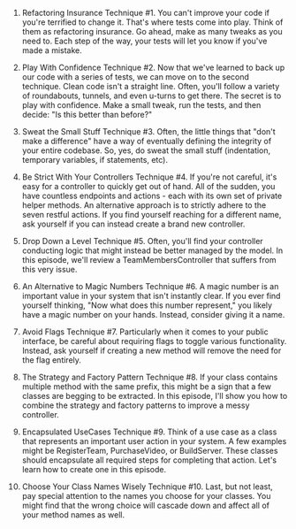 1.  Refactoring Insurance
    Technique #1. You can't improve your code if you're terrified to change it. That's where tests come into play. Think of them as refactoring insurance. Go ahead, make as many tweaks as you need to. Each step of the way, your tests will let you know if you've made a mistake.
    
2.  Play With Confidence
    Technique #2. Now that we've learned to back up our code with a series of tests, we can move on to the second technique. Clean code isn't a straight line. Often, you'll follow a variety of roundabouts, tunnels, and even u-turns to get there. The secret is to play with confidence. Make a small tweak, run the tests, and then decide: "Is this better than before?"
    
3.  Sweat the Small Stuff
    Technique #3. Often, the little things that "don't make a difference" have a way of eventually defining the integrity of your entire codebase. So, yes, do sweat the small stuff (indentation, temporary variables, if statements, etc).
    
4.  Be Strict With Your Controllers
    Technique #4. If you're not careful, it's easy for a controller to quickly get out of hand. All of the sudden, you have countless endpoints and actions - each with its own set of private helper methods. An alternative approach is to strictly adhere to the seven restful actions. If you find yourself reaching for a different name, ask yourself if you can instead create a brand new controller.
    
5.  Drop Down a Level
    Technique #5. Often, you'll find your controller conducting logic that might instead be better managed by the model. In this episode, we'll review a TeamMembersController that suffers from this very issue.
    
6.  An Alternative to Magic Numbers
    Technique #6. A magic number is an important value in your system that isn't instantly clear. If you ever find yourself thinking, "Now what does this number represent," you likely have a magic number on your hands. Instead, consider giving it a name.
    
7.  Avoid Flags
    Technique #7. Particularly when it comes to your public interface, be careful about requiring flags to toggle various functionality. Instead, ask yourself if creating a new method will remove the need for the flag entirely.

8.  The Strategy and Factory Pattern
    Technique #8. If your class contains multiple method with the same prefix, this might be a sign that a few classes are begging to be extracted. In this episode, I'll show you how to combine the strategy and factory patterns to improve a messy controller.

9.  Encapsulated UseCases
    Technique #9. Think of a use case as a class that represents an important user action in your system. A few examples might be RegisterTeam, PurchaseVideo, or BuildServer. These classes should encapsulate all required steps for completing that action. Let's learn how to create one in this episode.

10. Choose Your Class Names Wisely
    Technique #10. Last, but not least, pay special attention to the names you choose for your classes. You might find that the wrong choice will cascade down and affect all of your method names as well.
